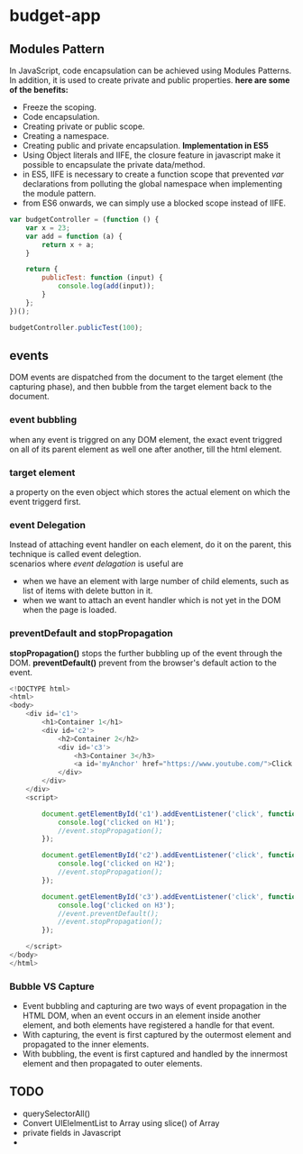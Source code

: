 # budget-app
## Modules Pattern
In JavaScript, code encapsulation can be achieved using Modules Patterns. In addition, it is used to create private and public properties. 
**here are some of the benefits:**
- Freeze the scoping.
- Code encapsulation.
- Creating private or public scope.
- Creating a namespace.
- Creating public and private encapsulation.
**Implementation in ES5**
- Using Object literals and IIFE, the closure feature in javascript make it possible to encapsulate the private data/method.
- in ES5, IIFE is necessary to create a function scope that prevented *var* declarations from polluting the global namespace when implementing the  module pattern.
- from ES6 onwards, we can simply use a blocked scope instead of IIFE.
```javascript
var budgetController = (function () {
    var x = 23;
    var add = function (a) {
        return x + a;
    }

    return {
        publicTest: function (input) {
            console.log(add(input));
        }
    };
})();

budgetController.publicTest(100);
```
## events
DOM events are dispatched from the document to the target element (the capturing phase), and then bubble from the target element back to the document.

### event bubbling 
when any event is triggred on any DOM element, the exact event triggred on all of its parent element as well one after another, till the html element.
### target element
a property on the even object which stores the actual element on which the event triggerd first.
### event Delegation
Instead of attaching event handler on each element, do it on the parent, this technique is called event delegtion.  
scenarios where *event delagation* is useful are  
  - when we have an element with large number of child elements, such as list of items with delete button in it.
  - when we want to attach an event handler which is not yet in the DOM when the page is loaded.  
### preventDefault and stopPropagation  
**stopPropagation()** stops the further bubbling up of the event through the DOM.
**preventDefault()** prevent from the browser's default action to the event.

```javascript
<!DOCTYPE html>
<html>
<body>
    <div id='c1'>
        <h1>Container 1</h1>
        <div id='c2'>
            <h2>Container 2</h2>
            <div id='c3'>
                <h3>Container 3</h3>
                <a id='myAnchor' href="https://www.youtube.com/">Click here to go to Youtube</a>
            </div>
        </div>
    </div>
    <script>

        document.getElementById('c1').addEventListener('click', function (event) {
            console.log('clicked on H1');
            //event.stopPropagation();
        });

        document.getElementById('c2').addEventListener('click', function (event) {
            console.log('clicked on H2');
            //event.stopPropagation();
        });

        document.getElementById('c3').addEventListener('click', function (event) {
            console.log('clicked on H3');
            //event.preventDefault();
            //event.stopPropagation();
        });

    </script>
</body>
</html>
```
### Bubble VS Capture
- Event bubbling and capturing are two ways of event propagation in the HTML DOM, when an event occurs in an element inside another element, and both elements have registered a handle for that event.
- With capturing, the event is first captured by the outermost element and propagated to the inner elements.
- With bubbling, the event is first captured and handled by the innermost element and then propagated to outer elements.


  
 ## TODO
- querySelectorAll()
- Convert UIElelmentList to Array using slice() of Array
- private fields in Javascript
- 


